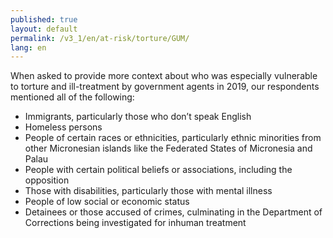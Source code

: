```yaml
---
published: true
layout: default
permalink: /v3_1/en/at-risk/torture/GUM/
lang: en
---
```

When asked to provide more context about who was especially vulnerable to torture and ill-treatment by government agents in 2019, our respondents mentioned all of the following:  

- Immigrants, particularly those who don’t speak English 
- Homeless persons 
- People of certain races or ethnicities, particularly ethnic minorities from other Micronesian islands like the Federated States of Micronesia and Palau 
- People with certain political beliefs or associations, including the opposition 
- Those with disabilities, particularly those with mental illness 
- People of low social or economic status
- Detainees or those accused of crimes, culminating in the Department of Corrections being investigated for inhuman treatment
